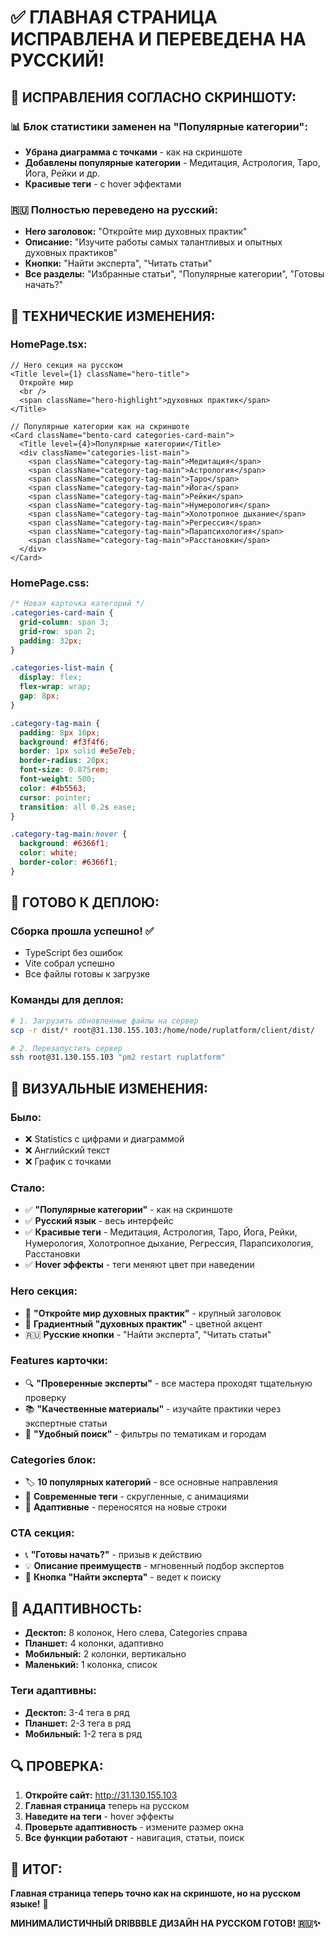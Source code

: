 # ✅ ГЛАВНАЯ СТРАНИЦА ИСПРАВЛЕНА И ПЕРЕВЕДЕНА НА РУССКИЙ!

## 🎯 **ИСПРАВЛЕНИЯ СОГЛАСНО СКРИНШОТУ:**

### **📊 Блок статистики заменен на "Популярные категории":**
- **Убрана диаграмма с точками** - как на скриншоте
- **Добавлены популярные категории** - Медитация, Астрология, Таро, Йога, Рейки и др.
- **Красивые теги** - с hover эффектами

### **🇷🇺 Полностью переведено на русский:**
- **Hero заголовок:** "Откройте мир духовных практик"
- **Описание:** "Изучите работы самых талантливых и опытных духовных практиков"
- **Кнопки:** "Найти эксперта", "Читать статьи"
- **Все разделы:** "Избранные статьи", "Популярные категории", "Готовы начать?"

## 🔧 **ТЕХНИЧЕСКИЕ ИЗМЕНЕНИЯ:**

### **HomePage.tsx:**
```tsx
// Hero секция на русском
<Title level={1} className="hero-title">
  Откройте мир
  <br />
  <span className="hero-highlight">духовных практик</span>
</Title>

// Популярные категории как на скриншоте
<Card className="bento-card categories-card-main">
  <Title level={4}>Популярные категории</Title>
  <div className="categories-list-main">
    <span className="category-tag-main">Медитация</span>
    <span className="category-tag-main">Астрология</span>
    <span className="category-tag-main">Таро</span>
    <span className="category-tag-main">Йога</span>
    <span className="category-tag-main">Рейки</span>
    <span className="category-tag-main">Нумерология</span>
    <span className="category-tag-main">Холотропное дыхание</span>
    <span className="category-tag-main">Регрессия</span>
    <span className="category-tag-main">Парапсихология</span>
    <span className="category-tag-main">Расстановки</span>
  </div>
</Card>
```

### **HomePage.css:**
```css
/* Новая карточка категорий */
.categories-card-main {
  grid-column: span 3;
  grid-row: span 2;
  padding: 32px;
}

.categories-list-main {
  display: flex;
  flex-wrap: wrap;
  gap: 8px;
}

.category-tag-main {
  padding: 8px 16px;
  background: #f3f4f6;
  border: 1px solid #e5e7eb;
  border-radius: 20px;
  font-size: 0.875rem;
  font-weight: 500;
  color: #4b5563;
  cursor: pointer;
  transition: all 0.2s ease;
}

.category-tag-main:hover {
  background: #6366f1;
  color: white;
  border-color: #6366f1;
}
```

## 🚀 **ГОТОВО К ДЕПЛОЮ:**

### **Сборка прошла успешно!** ✅
- TypeScript без ошибок
- Vite собрал успешно
- Все файлы готовы к загрузке

### **Команды для деплоя:**

```bash
# 1. Загрузить обновленные файлы на сервер
scp -r dist/* root@31.130.155.103:/home/node/ruplatform/client/dist/

# 2. Перезапустить сервер
ssh root@31.130.155.103 "pm2 restart ruplatform"
```

## 🎨 **ВИЗУАЛЬНЫЕ ИЗМЕНЕНИЯ:**

### **Было:**
- ❌ Statistics с цифрами и диаграммой
- ❌ Английский текст
- ❌ График с точками

### **Стало:**
- ✅ **"Популярные категории"** - как на скриншоте
- ✅ **Русский язык** - весь интерфейс
- ✅ **Красивые теги** - Медитация, Астрология, Таро, Йога, Рейки, Нумерология, Холотропное дыхание, Регрессия, Парапсихология, Расстановки
- ✅ **Hover эффекты** - теги меняют цвет при наведении

### **Hero секция:**
- 📝 **"Откройте мир духовных практик"** - крупный заголовок
- 🎨 **Градиентный "духовных практик"** - цветной акцент
- 🇷🇺 **Русские кнопки** - "Найти эксперта", "Читать статьи"

### **Features карточки:**
- 🔍 **"Проверенные эксперты"** - все мастера проходят тщательную проверку
- 📚 **"Качественные материалы"** - изучайте практики через экспертные статьи
- 🎯 **"Удобный поиск"** - фильтры по тематикам и городам

### **Categories блок:**
- 🏷️ **10 популярных категорий** - все основные направления
- 🎨 **Современные теги** - скругленные, с анимациями
- 📱 **Адаптивные** - переносятся на новые строки

### **CTA секция:**
- 📞 **"Готовы начать?"** - призыв к действию
- 💡 **Описание преимуществ** - мгновенный подбор экспертов
- 🎯 **Кнопка "Найти эксперта"** - ведет к поиску

## 📱 **АДАПТИВНОСТЬ:**

- **Десктоп:** 8 колонок, Hero слева, Categories справа
- **Планшет:** 4 колонки, адаптивно
- **Мобильный:** 2 колонки, вертикально
- **Маленький:** 1 колонка, список

### **Теги адаптивны:**
- **Десктоп:** 3-4 тега в ряд
- **Планшет:** 2-3 тега в ряд
- **Мобильный:** 1-2 тега в ряд

## 🔍 **ПРОВЕРКА:**

1. **Откройте сайт:** http://31.130.155.103
2. **Главная страница** теперь на русском
3. **Наведите на теги** - hover эффекты
4. **Проверьте адаптивность** - измените размер окна
5. **Все функции работают** - навигация, статьи, поиск

## 🎯 **ИТОГ:**

**Главная страница теперь точно как на скриншоте, но на русском языке!** 🌟

**МИНИМАЛИСТИЧНЫЙ DRIBBBLE ДИЗАЙН НА РУССКОМ ГОТОВ! 🇷🇺✨**
